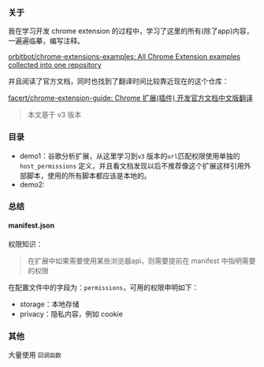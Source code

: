 ### 关于

我在学习开发 chrome extension 的过程中，学习了这里的所有(除了app)内容，一遍遍临摹，编写注释。

[orbitbot/chrome-extensions-examples: All Chrome Extension examples collected into one repository](https://github.com/orbitbot/chrome-extensions-examples)

并且阅读了官方文档，同时也找到了翻译时间比较靠近现在的这个仓库：

[facert/chrome-extension-guide: Chrome 扩展(插件) 开发官方文档中文版翻译](https://github.com/facert/chrome-extension-guide)

> 本文基于 v3 版本

### 目录

- demo1：谷歌分析扩展，从这里学习到`v3` 版本的`url`匹配权限使用单独的`host_permissions` 定义，并且看文档发现以后不推荐像这个扩展这样引用外部脚本，使用的所有脚本都应该是本地的。
- demo2:

### 总结

#### manifest.json

权限知识：

> 在扩展中如果需要使用某些浏览器api，则需要提前在 manifest 中指明需要的权限

在配置文件中的字段为：`permissions`，可用的权限申明如下：

- storage：本地存储
- privacy：隐私内容，例如 cookie


### 其他

大量使用 `回调函数`
